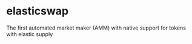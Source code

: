 # elasticswap
The first automated market maker (AMM) with native support for tokens with elastic supply
